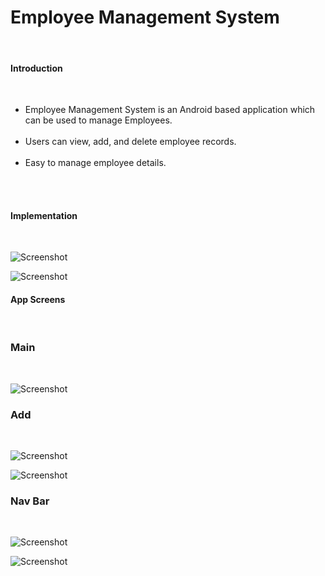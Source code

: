 <h1>
Employee Management System</h1><br>


 <h4>Introduction</h4><br>
 <ul>
 <li>Employee Management System is an Android based application which can be used to manage Employees. </li><br>
 <li>Users can view, add, and delete employee records. </li><br>
  <li>Easy to manage employee details. </li><br>
 </ul><br> 
 

<h4>Implementation</h4><br>

![Screenshot](7.png)

![Screenshot](8.png)


<h4>App Screens</h4><br>


<h3>Main</h3><br>

![Screenshot](1.png)


<h3>Add</h3><br>

![Screenshot](2.png)

![Screenshot](3.png)


<h3>Nav Bar</h3><br>

![Screenshot](4.png)

![Screenshot](5.png)






